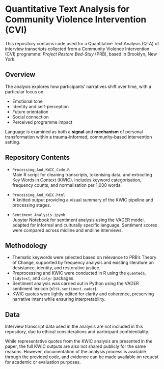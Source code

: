 # Quantitative Text Analysis for Community Violence Intervention (CVI)

This repository contains code used for a Quantitative Text Analysis (QTA) of interview transcripts collected from a Community Violence Intervention (CVI) programme: *Project Restore Bed-Stuy* (PRB), based in Brooklyn, New York.

## Overview

The analysis explores how participants’ narratives shift over time, with a particular focus on:

- Emotional tone  
- Identity and self-perception  
- Future orientation  
- Social connection  
- Perceived programme impact  

Language is examined as both a **signal** and **mechanism** of personal transformation within a trauma-informed, community-based intervention setting.

## Repository Contents

- `Processing_And_KWIC_Code.R`  
  Main R script for cleaning transcripts, tokenising data, and extracting Key Words in Context (KWIC). Includes keyword categorisation, frequency counts, and normalisation per 1,000 words.

- `Processing_And_KWIC.html`  
  A knitted output providing a visual summary of the KWIC pipeline and processing stages.

- `Sentiment_Analysis.ipynb`  
  Jupyter Notebook for sentiment analysis using the VADER model, adapted for informal and culturally specific language. Sentiment scores were compared across midline and endline interviews.

## Methodology

- Thematic keywords were selected based on relevance to PRB’s Theory of Change, supported by frequency analysis and existing literature on desistance, identity, and restorative justice.
- Preprocessing and KWIC were conducted in R using the `quanteda`, `tidytext`, and `dplyr` packages.
- Sentiment analysis was carried out in Python using the VADER sentiment lexicon (`nltk.sentiment.vader`).
- KWIC quotes were lightly edited for clarity and coherence, preserving narrative intent while ensuring interpretability.

## Data
Interview transcript data used in the analysis are not included in this repository, due to ethical considerations and participant confidentiality.

While representative quotes from the KWIC analysis are presented in the paper, the full KWIC outputs are also not shared publicly for the same reasons. However, documentation of the analysis process is available through the provided code, and evidence can be made available on request for academic or evaluation purposes.
